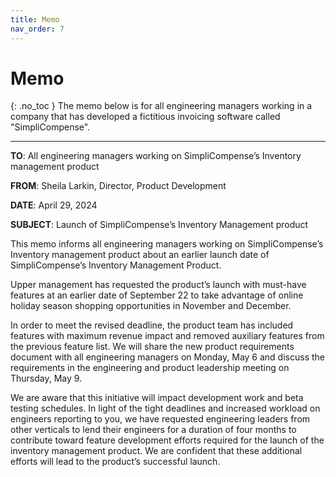 ```yaml
---
title: Memo
nav_order: 7
---
```


# Memo
{: .no_toc }
The memo below is for all engineering managers working in a company that has developed a fictitious invoicing software called "SimpliCompense".

-------------------------

**TO**: All engineering managers working on SimpliCompense’s Inventory management product

**FROM**: Sheila Larkin, Director, Product Development

**DATE**: April 29, 2024

**SUBJECT**: Launch of SimpliCompense’s Inventory Management product

This memo informs all engineering managers working on SimpliCompense’s Inventory management product about an earlier launch date of SimpliCompense’s Inventory Management Product.

Upper management has requested the product’s launch with must-have features at an earlier date of September 22 to take advantage of online holiday season shopping opportunities in November and December.

In order to meet the revised deadline, the product team has included features with maximum revenue impact and removed auxiliary features from the previous feature list. We will share the new product requirements document with all engineering managers on Monday, May 6 and discuss the requirements in the engineering and product leadership meeting on Thursday, May 9.

We are aware that this initiative will impact development work and beta testing schedules. In light of the tight deadlines and increased workload on engineers reporting to you, we have requested engineering leaders from other verticals to lend their engineers for a duration of four months to contribute toward feature development efforts required for the launch of the inventory management product. We are confident that these additional efforts will lead to the product’s successful launch.
